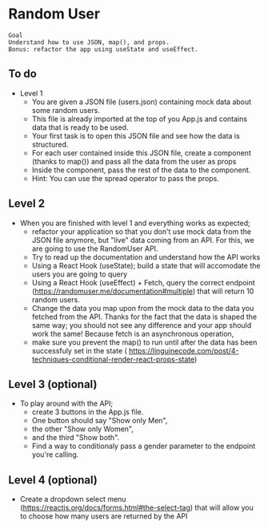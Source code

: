 # Random User
    Goal
    Understand how to use JSON, map(), and props.
    Bonus: refactor the app using useState and useEffect.

## To do
- Level 1
  - You are given a JSON file (users.json) containing mock data about some random users.
  - This file is already imported at the top of you App.js and contains data that is ready to be used. 
  - Your first task is to open this JSON file and see how the data is structured.
  - For each user contained inside this JSON file, create a component <User> (thanks to map()) and pass all the data from the user as props
  - Inside the <User> component, pass the rest of the data to the <Contact> component.
  - Hint: You can use the spread operator to pass the props.

## Level 2
- When you are finished with level 1 and everything works as expected; 
  - refactor your application so that you don't use mock data from the JSON file anymore, but "live" data coming from an API. For this, we are going to use the RandomUser API. 
  - Try to read up the documentation and understand how the API works
  - Using a React Hook (useState); build a state that will accomodate the users you are going to query
  - Using a React Hook (useEffect) + Fetch, query the correct endpoint (https://randomuser.me/documentation#multiple) that will return 10 random users.
  - Change the data you map upon from the mock data to the data you fetched from the API. Thanks for the fact that the data is shaped the same way; you should not see any difference and your app should work the same! Because fetch is an asynchronous operation, 
  - make sure you prevent the map() to run until after the data has been successfuly set in the state ( https://linguinecode.com/post/4-techniques-conditional-render-react-props-state) 

   
## Level 3 (optional)
- To play around with the API; 
  - create 3 buttons in the App.js file. 
  - One button should say "Show only Men", 
  - the other "Show only Women", 
  - and the third "Show both". 
  - Find a way to conditionaly pass a gender parameter to the endpoint you're calling.

## Level 4 (optional)
- Create a dropdown select menu (https://reactjs.org/docs/forms.html#the-select-tag) that will allow you to choose how many users are returned by the API
